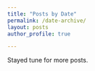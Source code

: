 ```yaml
---
title: "Posts by Date"
permalink: /date-archive/
layout: posts
author_profile: true

---
```


Stayed tune for more posts.
